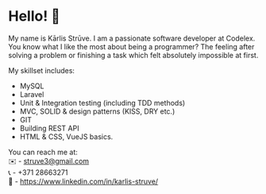# Hello! 👋
My name is Kārlis Strūve.
I am a passionate software developer at Codelex.
You know what I like the most about being a programmer? The feeling after solving a problem or finishing a task which felt absolutely impossible at first.

My skillset includes:
- MySQL
- Laravel
- Unit & Integration testing (including TDD methods)
- MVC, SOLID & design patterns (KISS, DRY etc.)
- GIT
- Building REST API
- HTML & CSS, VueJS basics.

You can reach me at: <br />
✉️ - struve3@gmail.com <br />
📞 - +371 28663271 <br />
💬 - https://www.linkedin.com/in/karlis-struve/
